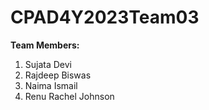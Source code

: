 # CPAD4Y2023Team03

**Team Members:**

1. Sujata Devi
2. Rajdeep Biswas
3. Naima Ismail
4. Renu Rachel Johnson
